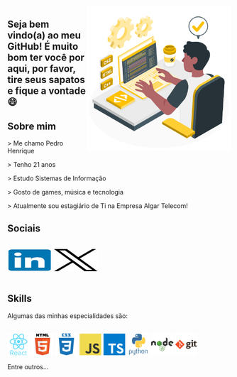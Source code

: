 <img src= "banner.gif" width = "325px" align = "right">

<h2>Seja bem vindo(a) ao meu GitHub! É muito bom ter você por aqui, por favor, tire seus sapatos e fique a vontade 😄</h2>

<div id= "sobre">
  <h2>Sobre mim</h2>
  <p> > Me chamo Pedro Henrique</p>
  <p> > Tenho 21 anos</p>
  <p> > Estudo Sistemas de Informação</p>
  <p> > Gosto de games, música e tecnologia</p>
  <p> > Atualmente sou estagiário de Ti na Empresa Algar Telecom!</p>
</div>


<div id= "sociais">
  <h2>Sociais</h2><br>
  <a href= "https://www.linkedin.com/in/pedro-henrique-varalda/"><img src= "https://github.com/devicons/devicon/blob/master/icons/linkedin/linkedin-original.svg" width= "100px" height= "50px"></a>
  <a href= "https://twitter.com/PQBeats_"><img src= "https://github.com/devicons/devicon/blob/master/icons/twitter/twitter-original.svg" width= "100px" height= "50px"></a>
</div><br>

<h2>Skills</h2>

<p>Algumas das minhas especialidades são:</p><br>

<div id= "tech">
  <img src= "https://github.com/devicons/devicon/blob/master/icons/react/react-original-wordmark.svg" width= "50px" height= "50px">
  <img src= "https://github.com/devicons/devicon/blob/master/icons/html5/html5-original-wordmark.svg" width= "50px" height= "50px">
  <img src= "https://github.com/devicons/devicon/blob/master/icons/css3/css3-plain-wordmark.svg" width= "50px" height= "50px">
  <img src= "https://github.com/devicons/devicon/blob/master/icons/javascript/javascript-original.svg" width= "50px" height= "50px">
  <img src= "https://github.com/devicons/devicon/blob/master/icons/typescript/typescript-original.svg" width= "50px" height= "50px">
  <img src= "https://github.com/devicons/devicon/blob/master/icons/python/python-original-wordmark.svg" width= "50px" height= "50px">
  <img src= "https://github.com/devicons/devicon/blob/master/icons/nodejs/nodejs-original-wordmark.svg" width= "50px" height= "50px">
  <img src= "https://github.com/devicons/devicon/blob/master/icons/git/git-original-wordmark.svg" width= "50px" height= "50px">
  <p>Entre outros...</p>
</div><br>
